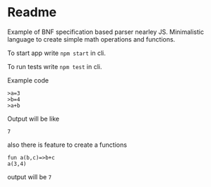 # Readme
Example of BNF specification based parser nearley JS. Minimalistic language to create simple math operations and functions.

To start app write `npm start` in cli.

To run tests write `npm test` in cli.

Example code
```
>a=3
>b=4
>a+b
```
Output will be like
```
7
```
also there is feature to create a functions
```
fun a(b,c)=>b+c
a(3,4)
```
output will be `7`
